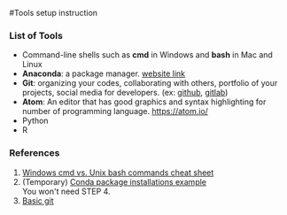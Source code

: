 #Tools setup instruction
### List of Tools
- Command-line shells such as **cmd** in Windows and **bash** in Mac and Linux
- **Anaconda**: a package manager. [website link](https://www.continuum.io/downloads)
- **Git**: organizing your codes, collaborating with others, portfolio of your projects, social media for developers. (ex: [github](https://github.com/), [gitlab](https://about.gitlab.com/))
- **Atom**: An editor that has good graphics and syntax highlighting for number of programming language. https://atom.io/
- Python
- R

### References
1. [Windows cmd vs. Unix bash commands cheat sheet](https://github.com/libphy/os_notes/blob/master/basics/commandline-cheatsheet.md)
2. (Temporary) [Conda package installations example](https://github.com/libphy/os_notes/blob/master/DL_setup/windows10-no-gpu.md)    
You won't need STEP 4.
3. [Basic git](https://github.com/libphy/os_notes/blob/master/basics/git-intro.md)
